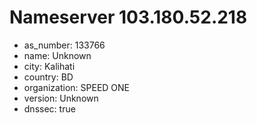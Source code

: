 # Nameserver 103.180.52.218

* as_number: 133766
* name: Unknown
* city: Kalihati
* country: BD
* organization: SPEED ONE
* version: Unknown
* dnssec: true

